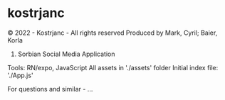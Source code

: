 # kostrjanc

© 2022 - Kostrjanc - All rights reserved Produced by Mark, Cyril; Baier, Korla

1. Sorbian Social Media Application

Tools: RN/expo, JavaScript
All assets in './assets' folder
Initial index file: './App.js'

For questions and similar - ...
